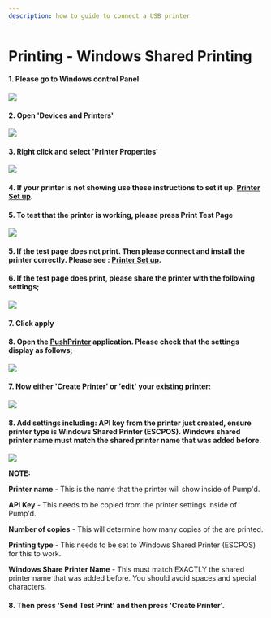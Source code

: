 ```yaml
---
description: how to guide to connect a USB printer
---
```


# Printing - Windows Shared Printing

#### 1. Please go to Windows control Panel

![](<../../.gitbook/assets/untitled (3).png>)

#### 2. Open 'Devices and Printers'

![](<../../.gitbook/assets/untitled-1 (3).png>)

#### 3. Right click and select 'Printer Properties'

![](../../.gitbook/assets/untitled-2.png)

#### 4. If your printer is not showing use these instructions to set it up. [Printer Set up](https://www.notion.so/cloudwaitresswiki/Printing-Add-a-printer-18689e4654fe4978b20aeb82b581d81e).

#### 5. To test that the printer is working, please press Print Test Page

![](<../../.gitbook/assets/untitled-3 (3).png>)

#### 5. If the test page does not print. Then please connect and install the printer correctly. Please see : [Printer Set up](https://www.notion.so/cloudwaitresswiki/Printing-Add-a-printer-18689e4654fe4978b20aeb82b581d81e).

#### 6. If the test page does print, please share the printer with the following settings;

![](<../../.gitbook/assets/untitled-4 (1).png>)

#### 7. Click apply

#### 8. Open the [PushPrinter](https://pushprinter.com/#windows) application. Please check that the settings display as follows;

![](../../.gitbook/assets/untitled-5.png)

#### 7. Now either 'Create Printer' or 'edit' your existing printer:

![](<../../.gitbook/assets/untitled-6 (4).png>)

#### 8. Add settings including: API key from the printer just created, ensure printer type is Windows Shared Printer (ESCPOS). Windows shared printer name must match the shared printer name that was added before.

![](<../../.gitbook/assets/untitled-7 (1).png>)

**NOTE:**

**Printer name** - This is the name that the printer will show inside of Pump'd.

**API Key** - This needs to be copied from the printer settings inside of Pump'd.

**Number of copies** - This will determine how many copies of the are printed.

**Printing type** - This needs to be set to Windows Shared Printer (ESCPOS) for this to work.

**Windows Share Printer Name** - This must match EXACTLY the shared printer name that was added before. You should avoid spaces and special characters.

#### 8. Then press 'Send Test Print' and then press 'Create Printer'.

